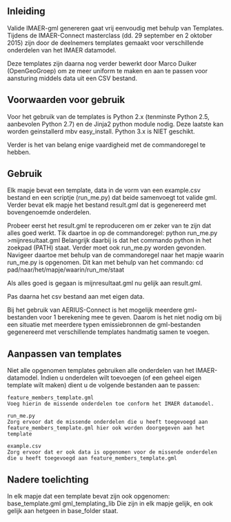 Inleiding
---------
Valide IMAER-gml genereren gaat vrij eenvoudig met behulp van Templates.
Tijdens de IMAER-Connect masterclass (dd. 29 september en 2 oktober 2015)
zijn door de deelnemers templates gemaakt voor verschillende onderdelen van
het IMAER datamodel.

Deze templates zijn daarna nog verder bewerkt door Marco Duiker (OpenGeoGroep)
om ze meer uniform te maken en aan te passen voor aansturing middels data uit
een CSV bestand.

Voorwaarden voor gebruik
------------------------
Voor het gebruik van de templates is Python 2.x (tenminste Python 2.5, aanbevolen Python 2.7)
en de Jinja2 python module nodig. Deze laatste kan worden geinstallerd mbv easy_install.
Python 3.x is NIET geschikt.

Verder is het van belang enige vaardigheid met de commandoregel te hebben.

Gebruik
-------
Elk mapje bevat een template, data in de vorm van een example.csv bestand en een scriptje
(run_me.py) dat beide samenvoegt tot valide gml. Verder bevat elk mapje het bestand 
result.gml dat is gegenereerd met bovengenoemde onderdelen. 

Probeer eerst het result.gml te reproduceren om er zeker van te zijn dat alles goed werkt.
Tik daartoe in op de commandoregel: 
    python run_me.py >mijnresultaat.gml
Belangrijk daarbij is dat het commando python in het zoekpad (PATH) staat. Verder moet ook 
run_me.py worden gevonden. Navigeer daartoe met behulp van de commandoregel naar het mapje
waarin run_me.py is opgenomen. Dit kan met behulp van het commando:
    cd pad/naar/het/mapje/waarin/run_me/staat

Als alles goed is gegaan is mijnresultaat.gml nu gelijk aan result.gml.

Pas daarna het csv bestand aan met eigen data.

Bij het gebruik van AERIUS-Connect is het mogelijk meerdere gml-bestanden voor 1 
berekening mee te geven. Daarom is het niet nodig om bij een situatie met meerdere typen
emissiebronnen de gml-bestanden gegenereerd met verschillende templates handmatig samen 
te voegen.

Aanpassen van templates
-----------------------
Niet alle opgenomen templates gebruiken alle onderdelen van het IMAER-datamodel. Indien
u onderdelen wilt toevoegen (of een geheel eigen template wilt maken) dient u de volgende 
bestanden aan te passen:

    feature_members_template.gml
    Voeg hierin de missende onderdelen toe conform het IMAER datamodel.

    run_me.py
    Zorg ervoor dat de missende onderdelen die u heeft toegevoegd aan 
    feature_members_template.gml hier ook worden doorgegeven aan het
    template

    example.csv
    Zorg ervoor dat er ook data is opgenomen voor de missende onderdelen 
    die u heeft toegevoegd aan feature_members_template.gml

Nadere toelichting
------------------
In elk mapje dat een template bevat zijn ook opgenomen:
    base_template.gml
    gml_templating_lib
Die zijn in elk mapje gelijk, en ook gelijk aan hetgeen in base_folder staat. 


